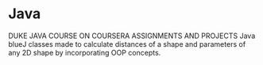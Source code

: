 # Java
DUKE JAVA COURSE ON COURSERA ASSIGNMENTS AND PROJECTS
Java blueJ classes made to calculate distances of a shape and parameters of any 2D shape by incorporating OOP concepts.
